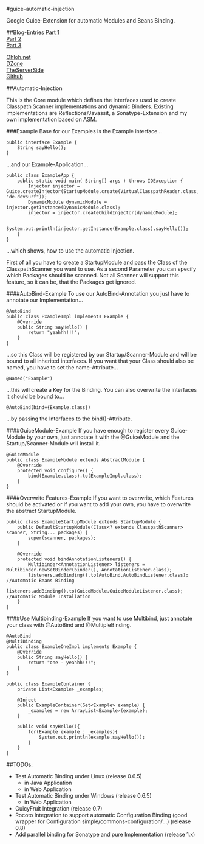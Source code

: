 #guice-automatic-injection

Google Guice-Extension for automatic Modules and Beans Binding.

##Blog-Entries
[Part 1](http://devsurf.wordpress.com/2010/09/06/google-guice-classpath-scanning-and-automatic-beans-binding-and-module-installation/)  
[Part 2](https://devsurf.wordpress.com/2010/09/07/guice-automatic-injection-binding-listeners-parallel-scanning/)  
[Part 3](https://devsurf.wordpress.com/2010/09/09/guice-automatic-injectionbinding-jsr330-fighting-with-maven-github-and-windows/)  

[Ohloh.net](https://www.ohloh.net/p/guice-auto-injection)  
[DZone](http://www.dzone.com/links/quick_tip_automatic_injectionbinding_for_google_g.html)  
[TheServerSide](http://www.theserverside.com/news/thread.tss?thread_id=60851)  
[Github](git://github.com/manzke/guice-automatic-injection.git)  
 
 

##Automatic-Injection

This is the Core module which defines the Interfaces used to create Classpath Scanner implementations and dynamic Binders.
Existing implementations are Reflections/Javassit, a Sonatype-Extension and my own implementation based 
on ASM.

###Example
Base for our Examples is the Example interface...

	public interface Example {
		String sayHello();
	}

...and our Example-Application...

	public class ExampleApp {
		public static void main( String[] args ) throws IOException {
			Injector injector = Guice.createInjector(StartupModule.create(VirtualClasspathReader.class, "de.devsurf"));
			DynamicModule dynamicModule = injector.getInstance(DynamicModule.class);
			injector = injector.createChildInjector(dynamicModule);

			System.out.println(injector.getInstance(Example.class).sayHello());
		}
	}

...which shows, how to use the automatic Injection.

First of all you have to create a StartupModule and pass the Class of the ClasspathScanner you want to use. As 
a second Parameter you can specify which Packages should be scanned. Not all Scanner will support this feature,
so it can be, that the Packages get ignored. 

####AutoBind-Example
To use our AutoBind-Annotation you just have to annotate our Implementation...

	@AutoBind
	public class ExampleImpl implements Example {
		@Override
		public String sayHello() {
			return "yeahhh!!!";
		}
	}

...so this Class will be registered by our Startup/Scanner-Module and will be bound to all inherited interfaces. If you want that your Class should also be named, 
you have to set the name-Attribute...

	@Named("Example")

...this will create a Key for the Binding. You can also overwrite the interfaces it should be bound to...

	@AutoBind(bind={Example.class})

...by passing the Interfaces to the bind()-Attribute.  


####GuiceModule-Example
If you have enough to register every Guice-Module by your own, just annotate it with the @GuiceModule and the Startup/Scanner-Module will install it.

	@GuiceModule
	public class ExampleModule extends AbstractModule {
		@Override
		protected void configure() {
			bind(Example.class).to(ExampleImpl.class);
		}
	}  
	
	
####Overwrite Features-Example
If you want to overwrite, which Features should be activated or if you want to add your own, you have to overwrite the abstract StartupModule.

	public class ExampleStartupModule extends StartupModule {
		public DefaultStartupModule(Class<? extends ClasspathScanner> scanner, String... packages) {
			super(scanner, packages);
		}

		@Override
		protected void bindAnnotationListeners() {
			Multibinder<AnnotationListener> listeners = Multibinder.newSetBinder(binder(), AnnotationListener.class);
			listeners.addBinding().to(AutoBind.AutoBindListener.class); //Automatic Beans Binding
			listeners.addBinding().to(GuiceModule.GuiceModuleListener.class); //Automatic Module Installation
		}
	}  


####Use Multibinding-Example
If you want to use Multibind, just annotate your class with @AutoBind and @MultipleBinding.

	@AutoBind
	@MultiBinding
	public class ExampleOneImpl implements Example {  
		@Override
		public String sayHello() {
			return "one - yeahhh!!!";  
		}
	}
	
	public class ExampleContainer {
		private List<Example> _examples;
    
		@Inject
		public ExampleContainer(Set<Example> example) {
			_examples = new ArrayList<Example>(example);
		}
    
		public void sayHello(){
			for(Example example : _examples){
				System.out.println(example.sayHello());
			}
		}
	}
		

##TODOs:
- Test Automatic Binding under Linux (release 0.6.5)
	- in Java Application
	- in Web Application
- Test Automatic Binding under Windows (release 0.6.5)
	- in Web Application
- GuicyFruit Integration (release 0.7)
- Rocoto Integration to support automatic Configuration Binding (good wrapper for Configuration simple/commons-configuration/...) (release 0.8)
- Add parallel binding for Sonatype and pure Implementation (release 1.x)
